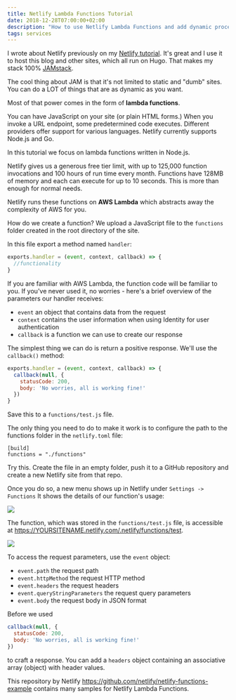 ```yaml
---
title: Netlify Lambda Functions Tutorial
date: 2018-12-28T07:00:00+02:00
description: "How to use Netlify Lambda Functions and add dynamic processing to JAMstack sites"
tags: services
---
```


I wrote about Netlify previously on my [Netlify tutorial](/netlify/). It's great and I use it to host this blog and other sites, which all run on Hugo. That makes my stack 100% [JAMstack](/jamstack/).

The cool thing about JAM is that it's not limited to static and "dumb" sites. You can do a LOT of things that are as dynamic as you want.

Most of that power comes in the form of **lambda functions**.

You can have JavaScript on your site (or plain HTML forms.) When you invoke a URL endpoint, some predetermined code executes. Different providers offer support for various languages. Netlify currently supports Node.js and Go.

In this tutorial we focus on lambda functions written in Node.js.

Netlify gives us a generous free tier limit, with up to 125,000 function invocations and 100 hours of run time every month. Functions have 128MB of memory and each can execute for up to 10 seconds. This is more than enough for normal needs.

Netlify runs these functions on **AWS Lambda** which abstracts away the complexity of AWS for you.

How do we create a function? We upload a JavaScript file to the `functions` folder created in the root directory of the site.

In this file export a method named `handler`:

```js
exports.handler = (event, context, callback) => {
  //functionality
}
```

If you are familiar with AWS Lambda, the function code will be familiar to you. If you've never used it, no worries - here's a brief overview of the parameters our handler receives:

- `event` an object that contains data from the request
- `context` contains the user information when using Identity for user authentication
- `callback` is a function we can use to create our response

The simplest thing we can do is return a positive response. We'll use the `callback()` method:

```js
exports.handler = (event, context, callback) => {
  callback(null, {
    statusCode: 200,
    body: 'No worries, all is working fine!'
  })
}
```

Save this to a `functions/test.js` file.

The only thing you need to do to make it work is to configure the path to the functions folder in the `netlify.toml` file:

```
[build]
functions = "./functions"
```

Try this. Create the file in an empty folder, push it to a GitHub repository and create a new Netlify site from that repo.

Once you do so, a new menu shows up in Netlify under `Settings -> Functions` It shows the details of our function's usage:

![](functions-usage.png)

The function, which was stored in the `functions/test.js` file, is accessible at <https://YOURSITENAME.netlify.com/.netlify/functions/test>.

![](function-working.png)

To access the request parameters, use the `event` object:

- `event.path` the request path
- `event.httpMethod` the request HTTP method
- `event.headers` the request headers
- `event.queryStringParameters` the request query parameters
- `event.body` the request body in JSON format

Before we used

```js
callback(null, {
  statusCode: 200,
  body: 'No worries, all is working fine!'
})
```

to craft a response. You can add a `headers` object containing an associative array (object) with header values.

This repository by Netlify <https://github.com/netlify/netlify-functions-example> contains many samples for Netlify Lambda Functions.
